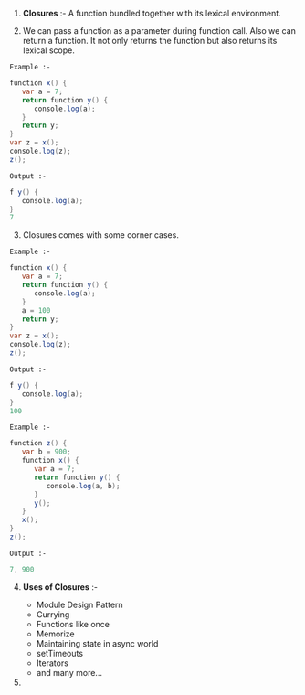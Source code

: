 1. <b>Closures</b> :- A function bundled together with its lexical environment.

2. We can pass a function as a parameter during function call. Also we can return a function. It not only returns the function but also returns its lexical scope.

<code>Example :-</code>
```java
function x() {
   var a = 7;
   return function y() {
      console.log(a);
   }
   return y;
}
var z = x();
console.log(z);
z();
```
<code>Output :-</code>
```java
f y() {
   console.log(a);
}
7
```

3. Closures comes with some corner cases.

<code>Example :-</code>
```java
function x() {
   var a = 7;
   return function y() {
      console.log(a);
   }
   a = 100
   return y;
}
var z = x();
console.log(z);
z();
```
<code>Output :-</code>
```java
f y() {
   console.log(a);
}
100
```
<code>Example :-</code>
```java
function z() {
   var b = 900;
   function x() {
      var a = 7;
      return function y() {
         console.log(a, b);
      }
      y();
   }
   x();
}
z();
```
<code>Output :-</code>
```java
7, 900
```

4. <b>Uses of Closures</b> :- 
      - Module Design Pattern
      - Currying
      - Functions like once
      - Memorize
      - Maintaining state in async world
      - setTimeouts
      - Iterators
      - and many more...

5. 